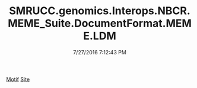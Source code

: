 ﻿---
title: SMRUCC.genomics.Interops.NBCR.MEME_Suite.DocumentFormat.MEME.LDM
date: 7/27/2016 7:12:43 PM
---

[Motif](T-SMRUCC.genomics.Interops.NBCR.MEME_Suite.DocumentFormat.MEME.LDM.Motif.html)
[Site](T-SMRUCC.genomics.Interops.NBCR.MEME_Suite.DocumentFormat.MEME.LDM.Site.html)
